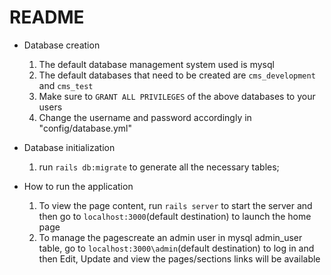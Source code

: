 # README

* Database creation
  1. The default database management system used is mysql
  2. The default databases that need to be created are `cms_development` and `cms_test`
  3. Make sure to `GRANT ALL PRIVILEGES` of the above databases to your users
  4. Change the username and password accordingly in "config/database.yml"

* Database initialization
  1. run `rails db:migrate` to generate all the necessary tables;

* How to run the application
  1. To view the page content, run `rails server` to start the server and then go to `localhost:3000`(default destination) to       launch the home page
  2. To manage the pagescreate an admin user in mysql admin_user table, go to `localhost:3000\admin`(default destination) to       log in and then Edit, Update and view the pages/sections links will be available
  
  
